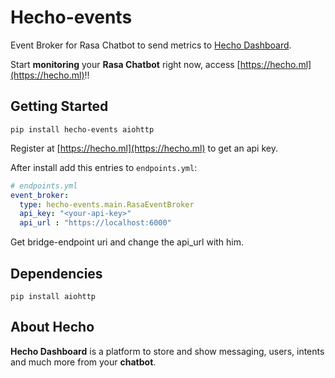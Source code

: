 # Hecho-events

Event Broker for Rasa Chatbot to send metrics to [Hecho Dashboard](https://hecho.ml).

Start **monitoring** your **Rasa Chatbot** right now, access [https://hecho.ml](https://hecho.ml)!!

## Getting Started

```
pip install hecho-events aiohttp
```

Register at [https://hecho.ml](https://hecho.ml) to get an api key.

After install add this entries to `endpoints.yml`:
```yaml
# endpoints.yml
event_broker:
  type: hecho-events.main.RasaEventBroker
  api_key: "<your-api-key>"
  api_url : "https://localhost:6000"
```
Get bridge-endpoint uri and change the api_url with him.

## Dependencies

```
pip install aiohttp
```


## About Hecho

**Hecho Dashboard** is a platform to store and show messaging, users, intents and much more from your **chatbot**.
